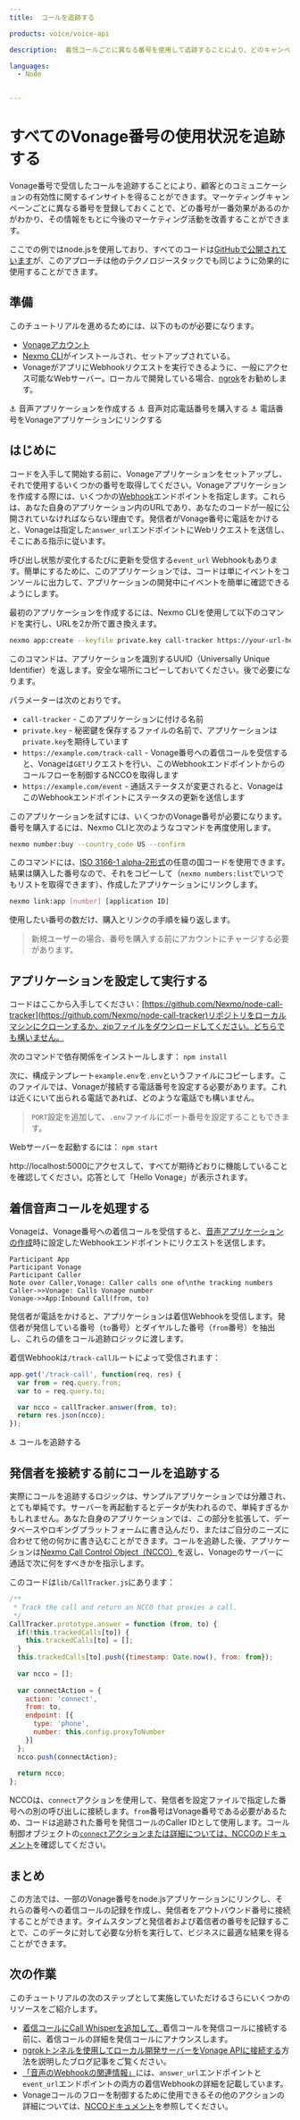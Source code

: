 ```yaml
---
title:  コールを追跡する

products: voice/voice-api

description:  着信コールごとに異なる番号を使用して追跡することにより、どのキャンペーンがうまく機能しているかを追跡できます。このチュートリアルでは、着信コールを処理する方法、着信コールを別の番号に接続する方法、あなたの各Vonage番号を呼び出した電話番号を追跡する方法を説明しています。

languages:
  - Node


---
```


すべてのVonage番号の使用状況を追跡する
======================

Vonage番号で受信したコールを追跡することにより、顧客とのコミュニケーションの有効性に関するインサイトを得ることができます。マーケティングキャンペーンごとに異なる番号を登録しておくことで、どの番号が一番効果があるのかがわかり、その情報をもとに今後のマーケティング活動を改善することができます。

ここでの例ではnode.jsを使用しており、すべてのコードは[GitHubで公開されています](https://github.com/Nexmo/node-call-tracker)が、このアプローチは他のテクノロジースタックでも同じように効果的に使用することができます。

準備
---

このチュートリアルを進めるためには、以下のものが必要になります。

* [Vonageアカウント](https://dashboard.nexmo.com/sign-up)
* [Nexmo CLI](https://github.com/nexmo/nexmo-cli)がインストールされ、セットアップされている。
* VonageがアプリにWebhookリクエストを実行できるように、一般にアクセス可能なWebサーバー。ローカルで開発している場合、[ngrok](https://ngrok.com/)をお勧めします。

⚓ 音声アプリケーションを作成する
⚓ 音声対応電話番号を購入する
⚓ 電話番号をVonageアプリケーションにリンクする

はじめに
----

コードを入手して開始する前に、Vonageアプリケーションをセットアップし、それで使用するいくつかの番号を取得してください。Vonageアプリケーションを作成する際には、いくつかの[Webhook](https://developer.nexmo.com/concepts/guides/webhooks)エンドポイントを指定します。これらは、あなた自身のアプリケーション内のURLであり、あなたのコードが一般に公開されていなければならない理由です。発信者がVonage番号に電話をかけると、Vonageは指定した`answer_url`エンドポイントにWebリクエストを送信し、そこにある指示に従います。

呼び出し状態が変化するたびに更新を受信する`event_url` Webhookもあります。簡単にするために、このアプリケーションでは、コードは単にイベントをコンソールに出力して、アプリケーションの開発中にイベントを簡単に確認できるようにします。

最初のアプリケーションを作成するには、Nexmo CLIを使用して以下のコマンドを実行し、URLを2か所で置き換えます。

```bash
nexmo app:create --keyfile private.key call-tracker https://your-url-here/track-call https://your-url-here/event
```

このコマンドは、アプリケーションを識別するUUID（Universally Unique Identifier）を返します。安全な場所にコピーしておいてください。後で必要になります。

パラメーターは次のとおりです。

* `call-tracker` - このアプリケーションに付ける名前
* `private.key` - 秘密鍵を保存するファイルの名前で、アプリケーションは`private.key`を期待しています
* `https://example.com/track-call` - Vonage番号への着信コールを受信すると、Vonageは`GET`リクエストを行い、このWebhookエンドポイントからのコールフローを制御するNCCOを取得します
* `https://example.com/event` - 通話ステータスが変更されると、VonageはこのWebhookエンドポイントにステータスの更新を送信します

このアプリケーションを試すには、いくつかのVonage番号が必要になります。番号を購入するには、Nexmo CLIと次のようなコマンドを再度使用します。

```bash
nexmo number:buy --country_code US --confirm
```

このコマンドには、[ISO 3166-1 alpha-2形式](https://en.wikipedia.org/wiki/ISO_3166-1_alpha-2)の任意の国コードを使用できます。結果は購入した番号なので、それをコピーして（`nexmo numbers:list`でいつでもリストを取得できます）、作成したアプリケーションにリンクします。

```bash
nexmo link:app [number] [application ID]
```

使用したい番号の数だけ、購入とリンクの手順を繰り返します。

> 新規ユーザーの場合、番号を購入する前にアカウントにチャージする必要があります。

アプリケーションを設定して実行する
-----------------

コードはここから入手してください：[https://github.com/Nexmo/node-call-tracker](https://github.com/Nexmo/node-call-tracker)リポジトリをローカルマシンにクローンするか、zipファイルをダウンロードしてください。どちらでも構いません。

次のコマンドで依存関係をインストールします： `npm install`

次に、構成テンプレート`example.env`を`.env`というファイルにコピーします。このファイルでは、Vonageが接続する電話番号を設定する必要があります。これは近くにいて出られる電話であれば、どのような電話でも構いません。

> `PORT`設定を追加して、`.env`ファイルにポート番号を設定することもできます。

Webサーバーを起動するには： `npm start`

http://localhost:5000にアクセスして、すべてが期待どおりに機能していることを確認してください。応答として「Hello Vonage」が表示されます。

着信音声コールを処理する
------------

Vonageは、Vonage番号への着信コールを受信すると、[音声アプリケーションの作成](#get-started)時に設定したWebhookエンドポイントにリクエストを送信します。

```sequence_diagram
Participant App
Participant Vonage
Participant Caller
Note over Caller,Vonage: Caller calls one of\nthe tracking numbers
Caller->>Vonage: Calls Vonage number
Vonage->>App:Inbound Call(from, to)
```

発信者が電話をかけると、アプリケーションは着信Webhookを受信します。発信者が発信している番号（`to`番号）とダイヤルした番号（`from`番号）を抽出し、これらの値をコール追跡ロジックに渡します。

着信Webhookは`/track-call`ルートによって受信されます：

```js
app.get('/track-call', function(req, res) {
  var from = req.query.from;
  var to = req.query.to;

  var ncco = callTracker.answer(from, to);
  return res.json(ncco);
});
```

⚓ コールを追跡する

発信者を接続する前にコールを追跡する
------------------

実際にコールを追跡するロジックは、サンプルアプリケーションでは分離され、とても単純です。サーバーを再起動するとデータが失われるので、単純すぎるかもしれません。あなた自身のアプリケーションでは、この部分を拡張して、データベースやロギングプラットフォームに書き込んだり、またはご自分のニーズに合わせて他の何かに書き込むことができます。コールを追跡した後、アプリケーションは[Nexmo Call Control Object（NCCO）](https://developer.nexmo.com/voice/voice-api/ncco-reference)を返し、Vonageのサーバーに通話で次に何をすべきかを指示します。

このコードは`lib/CallTracker.js`にあります：

```js
/**
 * Track the call and return an NCCO that proxies a call.
 */
CallTracker.prototype.answer = function (from, to) {
  if(!this.trackedCalls[to]) {
    this.trackedCalls[to] = [];
  }
  this.trackedCalls[to].push({timestamp: Date.now(), from: from});
  
  var ncco = [];
  
  var connectAction = {
    action: 'connect',
    from: to,
    endpoint: [{
      type: 'phone',
      number: this.config.proxyToNumber
    }]
  };
  ncco.push(connectAction);
  
  return ncco;
};
```

NCCOは、`connect`アクションを使用して、発信者を設定ファイルで指定した番号への別の呼び出しに接続します。`from`番号はVonage番号である必要があるため、コードは追跡された番号を発信コールのCaller IDとして使用します。コール制御オブジェクトの[`connect`アクションまたは詳細については、NCCOのドキュメント](https://developer.nexmo.com/voice/voice-api/ncco-reference#connect)を確認してください。

まとめ
---

この方法では、一部のVonage番号をnode.jsアプリケーションにリンクし、それらの番号への着信コールの記録を作成し、発信者をアウトバウンド番号に接続することができます。タイムスタンプと発信者および着信者の番号を記録することで、このデータに対して必要な分析を実行して、ビジネスに最適な結果を得ることができます。

次の作業
----

このチュートリアルの次のステップとして実施していただけるさらにいくつかのリソースをご紹介します。

* [着信コールにCall Whisperを追加して、](https://developer.nexmo.com/tutorials/add-a-call-whisper-to-an-inbound-call)着信コールを発信コールに接続する前に、着信コールの詳細を発信コールにアナウンスします。
* [ngrokトンネルを使用してローカル開発サーバーをVonage APIに接続する](https://www.nexmo.com/blog/2017/07/04/local-development-nexmo-ngrok-tunnel-dr/)方法を説明したブログ記事をご覧ください。
* [「音声のWebhookの関連情報」](https://developer.nexmo.com/voice/voice-api/webhook-reference)には、`answer_url`エンドポイントと`event_url`エンドポイントの両方の着信Webhookの詳細を記載しています。
* Vonageコールのフローを制御するために使用できるその他のアクションの詳細については、[NCCOドキュメント](https://developer.nexmo.com/voice/voice-api/ncco-reference)を参照してください。

